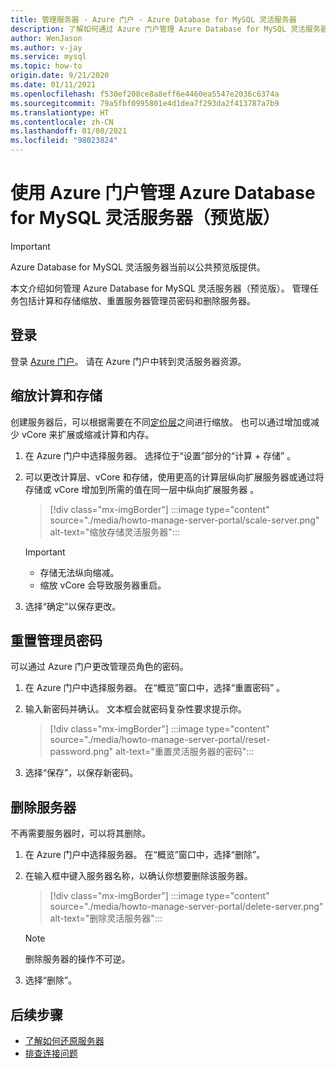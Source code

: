 ```yaml
---
title: 管理服务器 - Azure 门户 - Azure Database for MySQL 灵活服务器
description: 了解如何通过 Azure 门户管理 Azure Database for MySQL 灵活服务器。
author: WenJason
ms.author: v-jay
ms.service: mysql
ms.topic: how-to
origin.date: 9/21/2020
ms.date: 01/11/2021
ms.openlocfilehash: f530ef208ce8a8eff6e4460ea5547e2036c6374a
ms.sourcegitcommit: 79a5fbf0995801e4d1dea7f293da2f413787a7b9
ms.translationtype: HT
ms.contentlocale: zh-CN
ms.lasthandoff: 01/08/2021
ms.locfileid: "98023824"
---
```

# <a name="manage-an-azure-database-for-mysql---flexible-server-preview-using-azure-portal"></a>使用 Azure 门户管理 Azure Database for MySQL 灵活服务器（预览版）


> [!IMPORTANT]
> Azure Database for MySQL 灵活服务器当前以公共预览版提供。

本文介绍如何管理 Azure Database for MySQL 灵活服务器（预览版）。 管理任务包括计算和存储缩放、重置服务器管理员密码和删除服务器。

## <a name="sign-in"></a>登录
登录 [Azure 门户](https://portal.azure.cn)。 请在 Azure 门户中转到灵活服务器资源。

## <a name="scale-compute-and-storage"></a>缩放计算和存储

创建服务器后，可以根据需要在不同[定价层](https://azure.cn/pricing/details/mysql/)之间进行缩放。 也可以通过增加或减少 vCore 来扩展或缩减计算和内存。

1. 在 Azure 门户中选择服务器。 选择位于“设置”部分的“计算 + 存储” 。

2. 可以更改计算层、vCore 和存储，使用更高的计算层纵向扩展服务器或通过将存储或 vCore 增加到所需的值在同一层中纵向扩展服务器  。

   > [!div class="mx-imgBorder"]
   > :::image type="content" source="./media/howto-manage-server-portal/scale-server.png" alt-text="缩放存储灵活服务器":::

   > [!Important]
   > - 存储无法纵向缩减。
   > - 缩放 vCore 会导致服务器重启。

3. 选择“确定”以保存更改。 

## <a name="reset-admin-password"></a>重置管理员密码

可以通过 Azure 门户更改管理员角色的密码。

1. 在 Azure 门户中选择服务器。 在“概览”窗口中，选择“重置密码” 。

2. 输入新密码并确认。 文本框会就密码复杂性要求提示你。

   > [!div class="mx-imgBorder"]
   > :::image type="content" source="./media/howto-manage-server-portal/reset-password.png" alt-text="重置灵活服务器的密码":::

3. 选择“保存”，以保存新密码。

## <a name="delete-a-server"></a>删除服务器

不再需要服务器时，可以将其删除。

1. 在 Azure 门户中选择服务器。 在“概览”窗口中，选择“删除”。  

2. 在输入框中键入服务器名称，以确认你想要删除该服务器。

   > [!div class="mx-imgBorder"]
   > :::image type="content" source="./media/howto-manage-server-portal/delete-server.png" alt-text="删除灵活服务器":::

   > [!NOTE]
   > 删除服务器的操作不可逆。

3. 选择“删除”。 

## <a name="next-steps"></a>后续步骤
- [了解如何还原服务器](how-to-restore-server-portal.md)
- [排查连接问题](how-to-troubleshoot-common-connection-issues.md)

